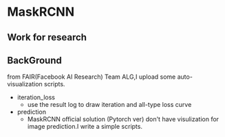 # MaskRCNN
Work for research
---
BackGround
---
from FAIR(Facebook AI Research) Team ALG,I upload some auto-visualization scripts.
- iteration_loss
  - use the result log to draw iteration and all-type loss curve
- prediction
  - MaskRCNN official solution (Pytorch ver) don't have visulization for image prediction.I write a simple scripts.
